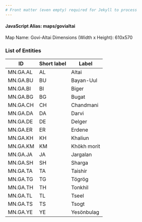 ```yaml
---
# Front matter (even empty) required for Jekyll to process
---
```


#### JavaScript Alias: maps/govialtai

Map Name: Govi-Altai
Dimensions (Width x Height): 610x570





### List of Entities

ID | Short label | Label
---|---|---|
MN.GA.AL | AL | Altai
MN.GA.BU | BU | Bayan-Uul
MN.GA.BI | BI | Biger
MN.GA.BG | BG | Bugat		
MN.GA.CH | CH | Chandmani
MN.GA.DA | DA | Darvi
MN.GA.DE | DE | Delger
MN.GA.ER | ER | Erdene		
MN.GA.KH | KH | Khaliun
MN.GA.KM | KM | Khökh morit
MN.GA.JA | JA | Jargalan
MN.GA.SH | SH | Sharga		
MN.GA.TA | TA | Taishir
MN.GA.TG | TG | Tögrög
MN.GA.TH | TH | Tonkhil
MN.GA.TL | TL | Tseel		
MN.GA.TS | TS | Tsogt
MN.GA.YE | YE | Yesönbulag